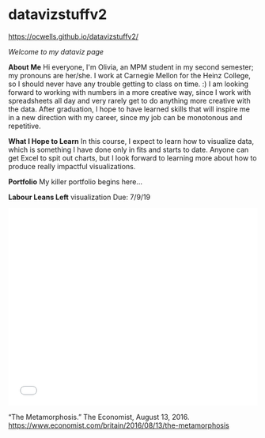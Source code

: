 # datavizstuffv2 

https://ocwells.github.io/datavizstuffv2/ 

*Welcome to my dataviz page*

**About Me**
Hi everyone,
I'm Olivia, an MPM student in my second semester; my pronouns are her/she. I work at Carnegie Mellon for the Heinz College, so I should never have any trouble getting to class on time. :) I am looking forward to working with numbers in a more creative way, since I work with spreadsheets all day and very rarely get to do anything more creative with the data. After graduation, I hope to have learned skills that will inspire me in a new direction with my career, since my job can be monotonous and repetitive.

**What I Hope to Learn**
In this course, I expect to learn how to visualize data, which is something I have done only in fits and starts to date. Anyone can get Excel to spit out charts, but I look forward to learning more about how to produce really impactful visualizations.

**Portfolio**
My killer portfolio begins here...

**Labour Leans Left** visualization
Due: 7/9/19

<iframe title="Corbyn Pulls Labour Left" aria-label="Interactive line chart" id="datawrapper-chart-x0Dhf" src="//datawrapper.dwcdn.net/x0Dhf/1/" scrolling="no" frameborder="0" style="width: 0; min-width: 100% !important; border: none;" height="400"></iframe><script type="text/javascript">!function(){"use strict";window.addEventListener("message",function(a){if(void 0!==a.data["datawrapper-height"])for(var e in a.data["datawrapper-height"]){var t=document.getElementById("datawrapper-chart-"+e)||document.querySelector("iframe[src*='"+e+"']");t&&(t.style.height=a.data["datawrapper-height"][e]+"px")}})}();</script>

“The Metamorphosis.” The Economist, August 13, 2016. https://www.economist.com/britain/2016/08/13/the-metamorphosis
